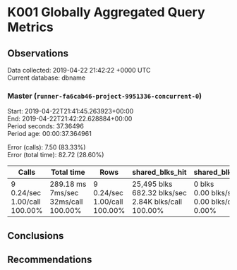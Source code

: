 # K001 Globally Aggregated Query Metrics

## Observations ##
Data collected: 2019-04-22 21:42:22 +0000 UTC  
Current database: dbname  



### Master (`runner-fa6cab46-project-9951336-concurrent-0`) ###
Start: 2019-04-22T21:41:45.263923+00:00  
End: 2019-04-22T21:42:22.628884+00:00  
Period seconds: 37.36496  
Period age: 00:00:37.364961  

Error (calls): 7.50 (83.33%)  
Error (total time): 82.72 (28.60%)

Calls | Total&nbsp;time | Rows | shared_blks_hit | shared_blks_read | shared_blks_dirtied | shared_blks_written | blk_read_time | blk_write_time | kcache_reads | kcache_writes | kcache_user_time_ms | kcache_system_time 
-------|------------|------|-----------------|------------------|---------------------|---------------------|---------------|----------------|--------------|---------------|---------------------|--------------------
9<br/>0.24/sec<br/>1.00/call<br/>100.00% |289.18&nbsp;ms<br/>7ms/sec<br/>32ms/call<br/>100.00% |9<br/>0.24/sec<br/>1.00/call<br/>100.00% |25,495&nbsp;blks<br/>682.32&nbsp;blks/sec<br/>2.84K&nbsp;blks/call<br/>100.00% |0&nbsp;blks<br/>0.00&nbsp;blks/sec<br/>0.00&nbsp;blks/call<br/>0.00% |0&nbsp;blks<br/>0.00&nbsp;blks/sec<br/>0.00&nbsp;blks/call<br/>0.00% |0&nbsp;blks<br/>0.00&nbsp;blks/sec<br/>0.00&nbsp;blks/call<br/>0.00% |0.00&nbsp;ms<br/>0s/sec<br/>0s/call<br/>0.00% |0.00&nbsp;ms<br/>0s/sec<br/>0s/call<br/>0.00% |0.00&nbsp;bytes<br/>0.00&nbsp;bytes/sec<br/>0.00&nbsp;bytes/call<br/>0.00% |0.00&nbsp;bytes<br/>0.00&nbsp;bytes/sec<br/>0.00&nbsp;bytes/call<br/>0.00% |0.00&nbsp;ms<br/>0s/sec<br/>0s/call<br/>0.00% |0.00&nbsp;ms<br/>0s/sec<br/>0s/call<br/>0.00%





## Conclusions ##


## Recommendations ##

